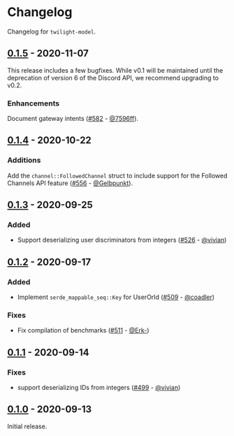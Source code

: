 # Changelog

Changelog for `twilight-model`.

## [0.1.5] - 2020-11-07

This release includes a few bugfixes. While v0.1 will be maintained until the
deprecation of version 6 of the Discord API, we recommend upgrading to v0.2.

### Enhancements

Document gateway intents ([#582] - [@7596ff]).

## [0.1.4] - 2020-10-22

### Additions

Add the `channel::FollowedChannel` struct to include support for the Followed
Channels API feature ([#556] - [@Gelbpunkt]).

## [0.1.3] - 2020-09-25

### Added

- Support deserializing user discriminators from integers ([#526] - [@vivian])

## [0.1.2] - 2020-09-17

### Added

- Implement `serde_mappable_seq::Key` for UserOrId ([#509] - [@coadler])

### Fixes

- Fix compilation of benchmarks ([#511] - [@Erk-])

## [0.1.1] - 2020-09-14

### Fixes

- support deserializing IDs from integers ([#499] - [@vivian])

## [0.1.0] - 2020-09-13

Initial release.

[@7596ff]: https://github.com/7596ff
[@coadler]: https://github.com/coadler
[@Erk-]: https://github.com/Erk-
[@Gelbpunkt]: https://github.com/Gelbpunkt
[@vivian]: https://github.com/vivian

[#582]: https://github.com/twilight-rs/twilight/pull/582
[#556]: https://github.com/twilight-rs/twilight/pull/556
[#526]: https://github.com/twilight-rs/twilight/pull/526
[#511]: https://github.com/twilight-rs/twilight/pull/511
[#509]: https://github.com/twilight-rs/twilight/pull/509
[#499]: https://github.com/twilight-rs/twilight/pull/499

[0.1.5]: https://github.com/twilight-rs/twilight/releases/tag/model-v0.1.5
[0.1.4]: https://github.com/twilight-rs/twilight/releases/tag/model-v0.1.4
[0.1.3]: https://github.com/twilight-rs/twilight/releases/tag/model-v0.1.3
[0.1.2]: https://github.com/twilight-rs/twilight/releases/tag/model-v0.1.2
[0.1.1]: https://github.com/twilight-rs/twilight/releases/tag/model-v0.1.1
[0.1.0]: https://github.com/twilight-rs/twilight/releases/tag/v0.1.0
